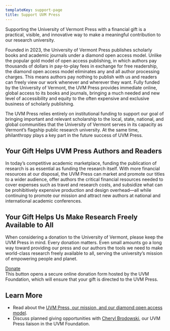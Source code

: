 ```yaml
---
templateKey: support-page
title: Support UVM Press
---
```

<p class="lead">Supporting the University of Vermont Press with a financial gift is a practical, visible, and innovative way to make a meaningful contribution to our research university.</p>

Founded in 2023, the University of Vermont Press publishes scholarly books and academic journals under a diamond open access model. Unlike the popular gold model of open access publishing, in which authors pay thousands of dollars in pay-to-play fees in exchange for free readership, the diamond open access model eliminates any and all author processing charges. This means authors pay nothing to publish with us and readers can freely view our work whenever and wherever they want. Fully funded by the University of Vermont, the UVM Press provides immediate online, global access to its books and journals, bringing a much needed and new level of accessibility and equity to the often expensive and exclusive business of scholarly publishing. 

The UVM Press relies entirely on institutional funding to support our goal of bringing important and relevant scholarship to the local, state, national, and global communities that the University of Vermont serves in its capacity as Vermont’s flagship public research university. At the same time, philanthropy plays a key part in the future success of UVM Press.

## Your Gift Helps UVM Press Authors and Readers

In today’s competitive academic marketplace, funding the publication of research is as essential as funding the research itself. With more financial resources at our disposal, the UVM Press can market and promote our titles to a wider audience, offer authors the critical financial resources needed to cover expenses such as travel and research costs, and subsidize what can be prohibitively expensive production and design overhead—all while continuing to promote our mission and attract new authors at national and international academic conferences.

## Your Gift Helps Us Make Research Freely Available to All

When considering a donation to the University of Vermont, please keep the UVM Press in mind. Every donation matters. Even small amounts go a long way toward providing our press and our authors the tools we need to make world-class research freely available to all, serving the university’s mission of empowering people and planet.

<p><a class="btn btn-secondary btn-lg mb-3" href="https://go.uvm.edu/giveuvmpress">Donate</a><br>
This button opens a secure online donation form hosted by the UVM Foundation, which will ensure that your gift is directed to the UVM Press.</p>

## Learn More

* Read about the [UVM Press, our mission, and our diamond open access model](/about).
* Discuss planned giving opportunities with [](mailto:Katharine.Abdelfatah@uvm.edu?subject=Supporting%20UVM%20Press_)[Cheryl Brodowski](mailto:Cheryl.Brodowski@uvm.edu), our UVM Press liaison in the UVM Foundation.